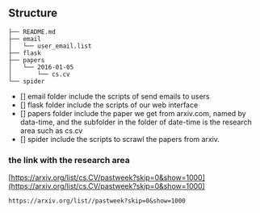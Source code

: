 ## Structure

    ├── README.md
    ├── email
    │   └── user_email.list
    ├── flask
    ├── papers
    │   └── 2016-01-05
    │       └── cs.cv
    └── spider

 - [] email folder include the scripts of send emails to users
 - [] flask folder include the scripts of our web interface
 - [] papers folder include the paper we get from arxiv.com, named by data-time, and the subfolder in the folder of date-time is the research area such as cs.cv
 - [] spider include the scripts to scrawl the papers from arxiv.

### the link with the research area

[https://arxiv.org/list/cs.CV/pastweek?skip=0&show=1000](https://arxiv.org/list/cs.CV/pastweek?skip=0&show=1000)

```
https://arxiv.org/list//pastweek?skip=0&show=1000

```